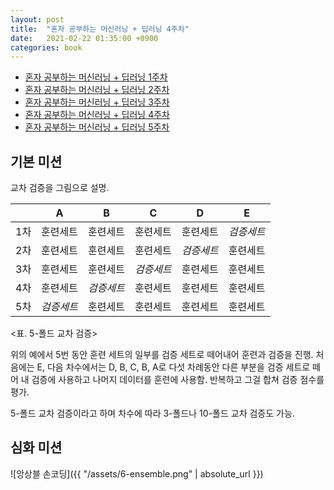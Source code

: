 ```yaml
---
layout: post
title:  "혼자 공부하는 머신러닝 + 딥러닝 4주차"
date:   2021-02-22 01:35:00 +0900
categories: book
---
```


* [혼자 공부하는 머신러닝 + 딥러닝 1주차](http://dalinaum.github.io/book/2021/01/28/hongong-ml-1.html)
* [혼자 공부하는 머신러닝 + 딥러닝 2주차](http://dalinaum.github.io/book/2021/02/10/hongong-ml-2.html)
* [혼자 공부하는 머신러닝 + 딥러닝 3주차](http://dalinaum.github.io/book/2021/02/11/hongong-ml-3.html)
* [혼자 공부하는 머신러닝 + 딥러닝 4주차](http://dalinaum.github.io/book/2021/02/22/hongong-ml-4.html)
* [혼자 공부하는 머신러닝 + 딥러닝 5주차](http://dalinaum.github.io/book/2021/03/02/hongong-ml-5.html)


## 기본 미션

교차 검증을 그림으로 설명.

| | A | B | C | D | E |
|--|---|---|---|---|---|
|1차|훈련세트|훈련세트|훈련세트|훈련세트|*검증세트*|
|2차|훈련세트|훈련세트|훈련세트|*검증세트*|훈련세트|
|3차|훈련세트|훈련세트|*검증세트*|훈련세트|훈련세트|
|4차|훈련세트|*검증세트*|훈련세트|훈련세트|훈련세트|
|5차|*검증세트*|훈련세트|훈련세트|훈련세트|훈련세트|

<표. 5-폴드 교차 검증>

위의 예에서 5번 동안 훈련 세트의 일부를 검증 세트로 떼어내어 훈련과 검증을 진행. 처음에는 E, 다음 차수에서는 D, B, C, B, A로 다섯 차례동안 다른 부분을 검증 세트로 떼어 내 검증에 사용하고 나머지 데이터를 훈련에 사용함. 반복하고 그걸 합쳐 검증 점수를 평가.

5-폴드 교차 검증이라고 하며 차수에 따라 3-폴드나 10-폴드 교차 검증도 가능.

## 심화 미션

![앙상블 손코딩]({{ "/assets/6-ensemble.png" | absolute_url }})